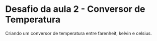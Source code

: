 # Desafio da aula 2 - Conversor de Temperatura
Criando um conversor de temperatura  entre farenheit, kelvin e celsius.
